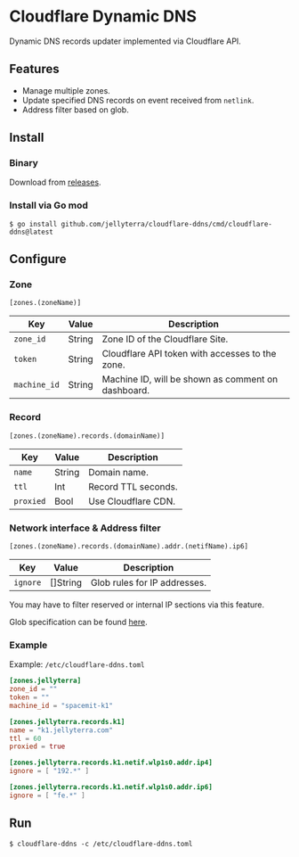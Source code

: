 # Cloudflare Dynamic DNS
Dynamic DNS records updater implemented via Cloudflare API.

## Features

- Manage multiple zones.
- Update specified DNS records on event received from `netlink`.
- Address filter based on glob.

## Install

### Binary

Download from [releases](https://github.com/jellyterra/cloudflare-ddns/releases).

### Install via Go mod

```shell
$ go install github.com/jellyterra/cloudflare-ddns/cmd/cloudflare-ddns@latest
```

## Configure

### Zone

`[zones.(zoneName)]`

| Key          | Value  | Description                                        |
|--------------|--------|----------------------------------------------------|
| `zone_id`    | String | Zone ID of the Cloudflare Site.                    |
| `token`      | String | Cloudflare API token with accesses to the zone.    |
| `machine_id` | String | Machine ID, will be shown as comment on dashboard. |

### Record
`[zones.(zoneName).records.(domainName)]`

| Key       | Value  | Description         |
|-----------|--------|---------------------|
| `name`    | String | Domain name.        |
| `ttl`     | Int    | Record TTL seconds. |
| `proxied` | Bool   | Use Cloudflare CDN. |

### Network interface & Address filter

`[zones.(zoneName).records.(domainName).addr.(netifName).ip6]`

| Key      | Value    | Description                  |
|----------|----------|------------------------------|
| `ignore` | []String | Glob rules for IP addresses. |

You may have to filter reserved or internal IP sections via this feature.

Glob specification can be found [here](https://pkg.go.dev/regexp/syntax).

### Example

Example: `/etc/cloudflare-ddns.toml`
```toml
[zones.jellyterra]
zone_id = ""
token = ""
machine_id = "spacemit-k1"

[zones.jellyterra.records.k1]
name = "k1.jellyterra.com"
ttl = 60
proxied = true

[zones.jellyterra.records.k1.netif.wlp1s0.addr.ip4]
ignore = [ "192.*" ]

[zones.jellyterra.records.k1.netif.wlp1s0.addr.ip6]
ignore = [ "fe.*" ]
```

## Run

```shell
$ cloudflare-ddns -c /etc/cloudflare-ddns.toml
```
